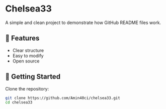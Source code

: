 # Chelsea33

A simple and clean project to demonstrate how GitHub README files work.

## 🔧 Features

- Clear structure
- Easy to modify
- Open source

## 🚀 Getting Started

Clone the repository:

```bash
git clone https://github.com/Amin40ci/chelsea33.git
cd chelsea33

